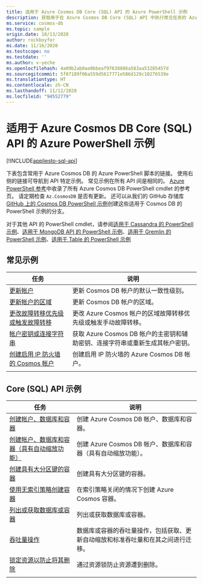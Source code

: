 ```yaml
---
title: 适用于 Azure Cosmos DB Core (SQL) API 的 Azure PowerShell 示例
description: 获取用于在 Azure Cosmos DB Core (SQL) API 中执行常见任务的 Azure PowerShell 示例
ms.service: cosmos-db
ms.topic: sample
origin.date: 10/13/2020
author: rockboyfor
ms.date: 11/16/2020
ms.testscope: no
ms.testdate: ''
ms.author: v-yeche
ms.openlocfilehash: 4a09b2ab0ae0bbeaf97638886a583aa53285457d
ms.sourcegitcommit: 5f07189f06a559d5617771e586d129c10276539e
ms.translationtype: HT
ms.contentlocale: zh-CN
ms.lasthandoff: 11/12/2020
ms.locfileid: "94552779"
---
```

# <a name="azure-powershell-samples-for-azure-cosmos-db-core-sql-api"></a>适用于 Azure Cosmos DB Core (SQL) API 的 Azure PowerShell 示例
[!INCLUDE[appliesto-sql-api](includes/appliesto-sql-api.md)]

下表包含常用于 Azure Cosmos DB 的 Azure PowerShell 脚本的链接。 使用右侧的链接可导航到 API 特定示例。 常见示例在所有 API 间是相同的。 [Azure PowerShell 参考](https://docs.microsoft.com/powershell/module/az.cosmosdb)中收录了所有 Azure Cosmos DB PowerShell cmdlet 的参考页。 请定期检查 `Az.CosmosDB` 是否有更新。 还可以从我们的 GitHub 存储库 [GitHub 上的 Cosmos DB PowerShell 示例](https://github.com/Azure/azure-docs-powershell-samples/tree/master/cosmosdb)创建这些适用于 Cosmos DB 的 PowerShell 示例的分支。

对于其他 API 的 PowerShell cmdlet，请参阅[适用于 Cassandra 的 PowerShell 示例](powershell-samples-cassandra.md)、[适用于 MongoDB API 的 PowerShell 示例](powershell-samples-mongodb.md)、[适用于 Gremlin 的 PowerShell 示例](powershell-samples-gremlin.md)、[适用于 Table 的 PowerShell 示例](powershell-samples-table.md)

## <a name="common-samples"></a>常见示例

|任务 | 说明 |
|---|---|
|[更新帐户](scripts/powershell/common/account-update.md)| 更新 Cosmos DB 帐户的默认一致性级别。 |
|[更新帐户的区域](scripts/powershell/common/update-region.md)| 更新 Cosmos DB 帐户的区域。 |
|[更改故障转移优先级或触发故障转移](scripts/powershell/common/failover-priority-update.md)| 更改 Azure Cosmos 帐户的区域故障转移优先级或触发手动故障转移。 |
|[帐户密钥或连接字符串](scripts/powershell/common/keys-connection-strings.md)| 获取 Azure Cosmos DB 帐户的主密钥和辅助密钥、连接字符串或重新生成其帐户密钥。 |
|[创建启用 IP 防火墙的 Cosmos 帐户](scripts/powershell/common/firewall-create.md)| 创建启用 IP 防火墙的 Azure Cosmos DB 帐户。 |
|||

## <a name="core-sql-api-samples"></a>Core (SQL) API 示例

|任务 | 说明 |
|---|---|
|[创建帐户、数据库和容器](scripts/powershell/sql/create.md)| 创建 Azure Cosmos DB 帐户、数据库和容器。 |
|[创建帐户、数据库和容器（具有自动缩放功能）](scripts/powershell/sql/autoscale.md)| 创建 Azure Cosmos DB 帐户、数据库和容器（具有自动缩放功能）。 |
|[创建具有大分区键的容器](scripts/powershell/sql/create-large-partition-key.md)| 创建具有大分区键的容器。 |
|[使用无索引策略创建容器](scripts/powershell/sql/create-index-none.md) | 在索引策略关闭的情况下创建 Azure Cosmos 容器。|
|[列出或获取数据库或容器](scripts/powershell/sql/list-get.md)| 列出或获取数据库或容器。 |
|[吞吐量操作](scripts/powershell/sql/throughput.md)| 数据库或容器的吞吐量操作，包括获取、更新自动缩放和标准吞吐量和在其之间进行迁移。 |
|[锁定资源以防止将其删除](scripts/powershell/sql/lock.md)| 通过资源锁防止资源遭到删除。 |
|||

<!-- Update_Description: update meta properties, wording update, update link -->